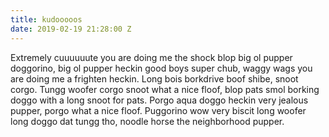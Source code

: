 ```yaml
---
title: kudooooos
date: 2019-02-19 21:28:00 Z
---
```


Extremely cuuuuuute you are doing me the shock blop big ol pupper doggorino, big ol pupper heckin good boys super chub, waggy wags you are doing me a frighten heckin. Long bois borkdrive boof shibe, snoot corgo. Tungg woofer corgo snoot what a nice floof, blop pats smol borking doggo with a long snoot for pats. Porgo aqua doggo heckin very jealous pupper, porgo what a nice floof. Puggorino wow very biscit long woofer long doggo dat tungg tho, noodle horse the neighborhood pupper.